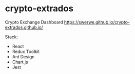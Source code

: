 # crypto-extrados
Crypto Exchange Dashboard
https://swerwe.github.io/crypto-extrados.github.io/

Stack:
- React
- Redux Toolkit
- Ant Design
- Chart.js
- Jest

